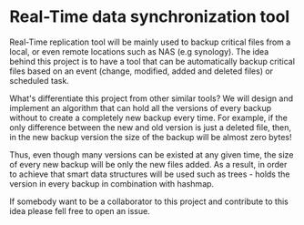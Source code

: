# Real-Time data synchronization tool 
Real-Time replication tool will be mainly used to backup critical files from a local, or even remote locations such as NAS (e.g synology).
The idea behind this project is to have a tool that can be automatically backup critical files based on an event (change, modified, added and deleted files) or scheduled task. 

What's differentiate this project from other similar tools? We will design and implement an algorithm that can hold all the versions of every backup without to create a completely new backup every time. For example, if the only difference between the new and old version is just a deleted file, then, in the new backup version the size of the backup will be almost zero bytes!
 
Thus, even though many versions can be existed at any given time, the size of every new backup will be only the new files added. 
As a result, in order to achieve that smart data structures will be used such as  trees - holds the version in every backup in combination with hashmap.
 
If somebody want to be a collaborator to this project and contribute to this idea please fell free to open an issue.      

